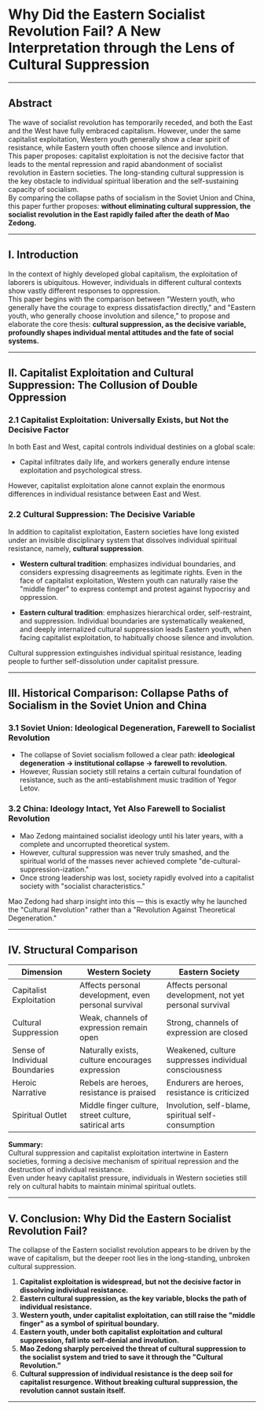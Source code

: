 # Why Did the Eastern Socialist Revolution Fail? A New Interpretation through the Lens of Cultural Suppression

---

## Abstract

The wave of socialist revolution has temporarily receded, and both the East and the West have fully embraced capitalism. However, under the same capitalist exploitation, Western youth generally show a clear spirit of resistance, while Eastern youth often choose silence and involution.  
This paper proposes: capitalist exploitation is not the decisive factor that leads to the mental repression and rapid abandonment of socialist revolution in Eastern societies. The long-standing cultural suppression is the key obstacle to individual spiritual liberation and the self-sustaining capacity of socialism.  
By comparing the collapse paths of socialism in the Soviet Union and China, this paper further proposes: **without eliminating cultural suppression, the socialist revolution in the East rapidly failed after the death of Mao Zedong.**

---

## I. Introduction

In the context of highly developed global capitalism, the exploitation of laborers is ubiquitous. However, individuals in different cultural contexts show vastly different responses to oppression.  
This paper begins with the comparison between "Western youth, who generally have the courage to express dissatisfaction directly," and "Eastern youth, who generally choose involution and silence," to propose and elaborate the core thesis: **cultural suppression, as the decisive variable, profoundly shapes individual mental attitudes and the fate of social systems.**

---

## II. Capitalist Exploitation and Cultural Suppression: The Collusion of Double Oppression

### 2.1 Capitalist Exploitation: Universally Exists, but Not the Decisive Factor

In both East and West, capital controls individual destinies on a global scale:
- Capital infiltrates daily life, and workers generally endure intense exploitation and psychological stress.

However, capitalist exploitation alone cannot explain the enormous differences in individual resistance between East and West.

### 2.2 Cultural Suppression: The Decisive Variable

In addition to capitalist exploitation, Eastern societies have long existed under an invisible disciplinary system that dissolves individual spiritual resistance, namely, **cultural suppression**.

- **Western cultural tradition**: emphasizes individual boundaries, and considers expressing disagreements as legitimate rights. Even in the face of capitalist exploitation, Western youth can naturally raise the "middle finger" to express contempt and protest against hypocrisy and oppression.

- **Eastern cultural tradition**: emphasizes hierarchical order, self-restraint, and suppression. Individual boundaries are systematically weakened, and deeply internalized cultural suppression leads Eastern youth, when facing capitalist exploitation, to habitually choose silence and involution.

Cultural suppression extinguishes individual spiritual resistance, leading people to further self-dissolution under capitalist pressure.

---

## III. Historical Comparison: Collapse Paths of Socialism in the Soviet Union and China

### 3.1 Soviet Union: Ideological Degeneration, Farewell to Socialist Revolution

- The collapse of Soviet socialism followed a clear path: **ideological degeneration → institutional collapse → farewell to revolution.**
- However, Russian society still retains a certain cultural foundation of resistance, such as the anti-establishment music tradition of Yegor Letov.

### 3.2 China: Ideology Intact, Yet Also Farewell to Socialist Revolution

- Mao Zedong maintained socialist ideology until his later years, with a complete and uncorrupted theoretical system.
- However, cultural suppression was never truly smashed, and the spiritual world of the masses never achieved complete "de-cultural-suppression-ization."
- Once strong leadership was lost, society rapidly evolved into a capitalist society with "socialist characteristics."

Mao Zedong had sharp insight into this — this is exactly why he launched the "Cultural Revolution" rather than a "Revolution Against Theoretical Degeneration."

---

## IV. Structural Comparison

| Dimension | Western Society | Eastern Society |
|-----------|----------------|----------------|
| Capitalist Exploitation | Affects personal development, even personal survival | Affects personal development, not yet personal survival |
| Cultural Suppression | Weak, channels of expression remain open | Strong, channels of expression are closed |
| Sense of Individual Boundaries | Naturally exists, culture encourages expression | Weakened, culture suppresses individual consciousness |
| Heroic Narrative | Rebels are heroes, resistance is praised | Endurers are heroes, resistance is criticized |
| Spiritual Outlet | Middle finger culture, street culture, satirical arts | Involution, self-blame, spiritual self-consumption |

**Summary:**  
Cultural suppression and capitalist exploitation intertwine in Eastern societies, forming a decisive mechanism of spiritual repression and the destruction of individual resistance.  
Even under heavy capitalist pressure, individuals in Western societies still rely on cultural habits to maintain minimal spiritual outlets.

---

## V. Conclusion: Why Did the Eastern Socialist Revolution Fail?

The collapse of the Eastern socialist revolution appears to be driven by the wave of capitalism, but the deeper root lies in the long-standing, unbroken cultural suppression.

1. **Capitalist exploitation is widespread, but not the decisive factor in dissolving individual resistance.**
2. **Eastern cultural suppression, as the key variable, blocks the path of individual resistance.**
3. **Western youth, under capitalist exploitation, can still raise the "middle finger" as a symbol of spiritual boundary.**
4. **Eastern youth, under both capitalist exploitation and cultural suppression, fall into self-denial and involution.**
5. **Mao Zedong sharply perceived the threat of cultural suppression to the socialist system and tried to save it through the "Cultural Revolution."**
6. **Cultural suppression of individual resistance is the deep soil for capitalist resurgence. Without breaking cultural suppression, the revolution cannot sustain itself.**

---
